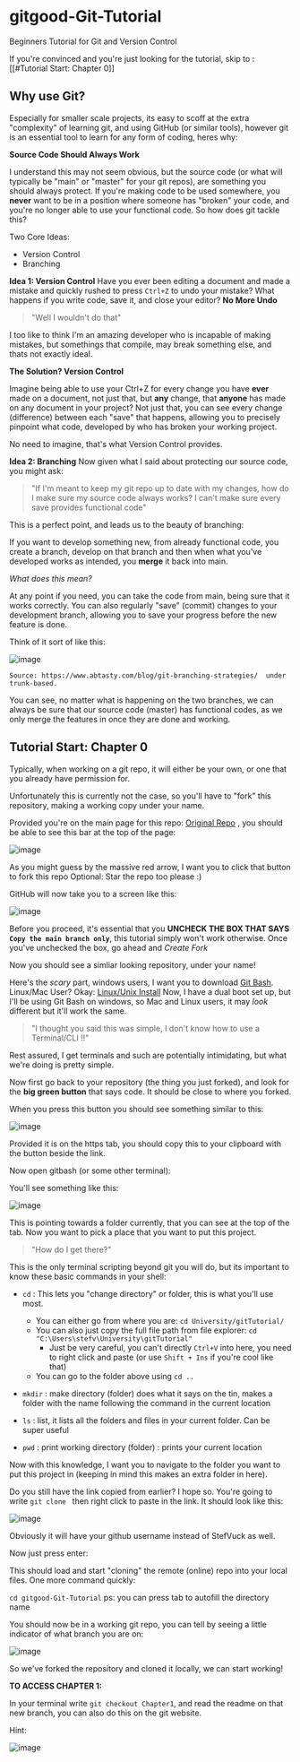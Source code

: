 # gitgood-Git-Tutorial
Beginners Tutorial for Git and Version Control

If you're convinced and you're just looking for the tutorial, skip to : [[#Tutorial Start: Chapter 0]]

## Why use Git?
Especially for smaller scale projects, its easy to scoff at the extra "complexity" of learning git, and using GitHub (or similar tools), however git is an essential tool to learn for any form of coding, heres why:

**Source Code Should Always Work**

I understand this may not seem obvious, but the source code (or what will typically be "main" or "master" for your git repos), are something you should always protect. If you're making code to be used somewhere, you **never** want to be in a position where someone has "broken" your code, and you're no longer able to use your functional code. So how does git tackle this?

Two Core Ideas:
- Version Control
- Branching

**Idea 1: Version Control**
Have you ever been editing a document and made a mistake and quickly rushed to press `Ctrl+Z` to undo your mistake?
What happens if you write code, save it, and close your editor? **No More Undo**
>"Well I wouldn't do that"

I too like to think I'm an amazing developer who is incapable of making mistakes, but somethings that compile, may break something else, and thats not exactly ideal.

**The Solution? Version Control**

Imagine being able to use your Ctrl+Z for every change you have **ever** made on a document, not just that, but **any** change, that **anyone** has made on any document in your project?
Not just that, you can see every change (difference) between each "save" that happens, allowing you to precisely pinpoint what code, developed by who has broken your working project.

No need to imagine, that's what Version Control provides.

**Idea 2: Branching**
Now given what I said about protecting our source code, you might ask:
> "If I'm meant to keep my git repo up to date with my changes, how do I make sure my source code always works? I can't make sure every save provides functional code"

This is a perfect point, and leads us to the beauty of branching:

If you want to develop something new, from already functional code, you create a branch, develop on that branch and then when what you've developed works as intended, you **merge** it back into main.

*What does this mean?* 

At any point if you need, you can take the code from main, being sure that it works correctly. You can also regularly "save" (commit) changes to your development branch, allowing you to save your progress before the new feature is done.

Think of it sort of like this:

![image](https://github.com/StefVuck/gitgood-Git-Tutorial/assets/142335830/d1ff4ec1-3fcd-4022-b337-18d0ca8f26a5)

`Source: https://www.abtasty.com/blog/git-branching-strategies/  under trunk-based.`


You can see, no matter what is happening on the two branches, we can always be sure that our source code (master) has functional codes, as we only merge the features in once they are done and working.


## Tutorial Start: Chapter 0
Typically, when working on a git repo, it will either be your own, or one that you already have permission for.

Unfortunately this is currently not the case, so you'll have to "fork" this repository, making a working copy under your name.

Provided you're on the main page for this repo: [Original Repo](github.com/StefVuck/gitgood-Git-Tutorial) , you should be able to see this bar at the top of the page:

![image](https://github.com/StefVuck/gitgood-Git-Tutorial/assets/142335830/d1e78623-821d-4ee9-b84f-c5fd93bd6cd3)

As you might guess by the massive red arrow, I want you to click that button to fork this repo  Optional: Star the repo too please :) 

GitHub will now take you to a screen like this:

![image](https://github.com/StefVuck/gitgood-Git-Tutorial/assets/142335830/e58650c8-7575-4b40-b985-46f51e082c98)

Before you proceed, it's essential that you **UNCHECK THE BOX THAT SAYS `Copy the main branch only`**, this tutorial simply won't work otherwise.
Once you've unchecked the box, go ahead and *Create Fork*

Now you should see a simliar looking repository, under your name!

Here's the *scary* part, windows users, I want you to download [Git Bash](https://gitforwindows.org/). Linux/Mac User? Okay: [Linux/Unix Install](https://git-scm.com/download/linux)
Now, I have a dual boot set up, but I'll be using Git Bash on windows, so Mac and Linux users, it may *look* different but it'll work the same.

> "I thought you said this was simple, I don't know how to use a Terminal/CLI !!"

Rest assured, I get terminals and such are potentially intimidating, but what we're doing is pretty simple.

Now first go back to your repository (the thing you just forked), and look for the **big green button** that says code. It should be close to where you forked.

When you press this button you should see something similar to this:

![image](https://github.com/StefVuck/gitgood-Git-Tutorial/assets/142335830/8207d3a5-5e5e-4d45-b4e0-22f7bf618363)

Provided it is on the https tab, you should copy this to your clipboard with the button beside the link.

Now open gitbash (or some other terminal):

You'll see something like this:

![image](https://github.com/StefVuck/gitgood-Git-Tutorial/assets/142335830/44ac13b1-5f46-4b0d-8065-78158e53a2ca)

This is pointing towards a folder currently, that you can see at the top of the tab.
Now you want to pick a place that you want to put this project.

> "How do I get there?"

This is the only terminal scripting beyond git you will do, but its important to know these basic commands in your shell:
- `cd` : This lets you "change directory" or folder, this is what you'll use most.
   -  You can either go from where you are: `cd University/gitTutorial/`
   -  You can also just copy the full file path from file explorer: `cd "C:\Users\stefv\University\gitTutorial"`
       -  Just be very careful, you can't directly `Ctrl+V` into here, you need to right click and paste (or use `Shift + Ins` if you're cool like that)
   - You can go to the folder above using `cd ..`
     
- `mkdir` : make directory (folder) does what it says on the tin, makes a folder with the name following the command in the current location
- `ls` : list, it lists all the folders and files in your current folder. Can be super useful
- `pwd` : print working directory (folder) : prints your current location

Now with this knowledge, I want you to navigate to the folder you want to put this project in (keeping in mind this makes an extra folder in here).

Do you still have the link copied from earlier? I hope so. You're going to write `git clone ` then right click to paste in the link. It should look like this:

![image](https://github.com/StefVuck/gitgood-Git-Tutorial/assets/142335830/457ec681-60a9-46bc-8346-9fcfd34bb0b0)

Obviously it will have your github username instead of StefVuck as well.

Now just press enter:

This should load and start "cloning" the remote (online) repo into your local files. 
One more command quickly:

`cd gitgood-Git-Tutorial` ps: you can press tab to autofill the directory name

You should now be in a working git repo, you can tell by seeing a little indicator of what branch you are on:

![image](https://github.com/StefVuck/gitgood-Git-Tutorial/assets/142335830/5eadfca5-ab8c-4f27-ac33-4cfc8cf443be)

So we've forked the repository and cloned it locally, we can start working!

**TO ACCESS CHAPTER 1:**

In your terminal write `git checkout Chapter1`, and read the readme on that new branch, you can also do this on the git website.

Hint:

![image](https://github.com/StefVuck/gitgood-Git-Tutorial/assets/142335830/606122d1-d4b3-46e1-9caa-5b1f7aec0c69)







